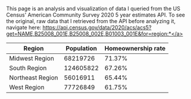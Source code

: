 This page is an analysis and visualization of data I queried from the US Census' American Community Survey 2020 5 year estimates API. To see the original, raw data that I retrieved from the API before analyzing it, navigate here: <a href="https://api.census.gov/data/2020/acs/acs5?get=NAME,B25008_001E,B25008_002E,B01003_001E&for=region:*">https://api.census.gov/data/2020/acs/acs5?get=NAME,B25008_001E,B25008_002E,B01003_001E&for=region:*</a>

|Region|Population|Homeownership rate|
|---|---|---|
|Midwest Region|68219726|71.37%|
|South Region|124605822|67.26%|
|Northeast Region|56016911|65.44%|
|West Region|77726849|61.75%|
